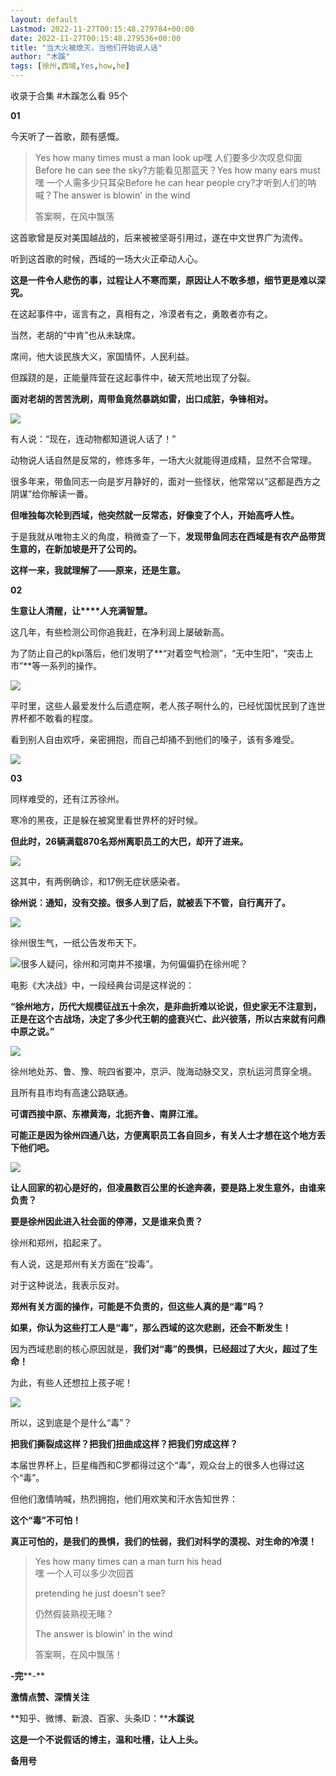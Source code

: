 ```yaml
---
layout: default
Lastmod: 2022-11-27T00:15:48.279784+00:00
date: 2022-11-27T00:15:48.279536+00:00
title: "当大火被熄灭，当他们开始说人话"
author: "木蹊"
tags: [徐州,西域,Yes,how,he]
---
```


收录于合集 #木蹊怎么看 95个

**01**

今天听了一首歌，颇有感慨。

> Yes how many times must a man look up嘿 人们要多少次叹息仰面Before he can see the sky?方能看见那蓝天？Yes how many ears must嘿 一个人需多少只耳朵Before he can hear people cry?才听到人们的呐喊？The answer is blowin' in the wind
> 
> 答案啊，在风中飘荡

这首歌曾是反对美国越战的，后来被被坚哥引用过，遂在中文世界广为流传。

听到这首歌的时候，西域的一场大火正牵动人心。

**这是一件令人悲伤的事，过程让人不寒而栗，原因让人不敢多想，细节更是难以深究。**

在这起事件中，谣言有之，真相有之，冷漠者有之，勇敢者亦有之。

当然，老胡的“中肯”也从未缺席。

席间，他大谈民族大义，家国情怀，人民利益。  

但蹊跷的是，正能量阵营在这起事件中，破天荒地出现了分裂。  

**面对老胡的苦苦洗刷，周带鱼竟然暴跳如雷，出口成脏，争锋相对。**

![](https://images.weserv.nl/?url=https%3A//mmbiz.qpic.cn/mmbiz_jpg/Isl7TP1AI8HUdEGicPHnl1mX3gw9LDHLbU4OiaFzljNAaCLTzIPKevCdnnbhmElLSlpWdoAus1XxS8gujXkGxKvQ/640%3Fwx_fmt%3Djpeg)

有人说：“现在，连动物都知道说人话了！”

动物说人话自然是反常的，修炼多年，一场大火就能得道成精，显然不合常理。

很多年来，带鱼同志一向是岁月静好的，面对一些怪状，他常常以“这都是西方之阴谋”给你解读一番。

**但唯独每次轮到西域，他突然就一反常态，好像变了个人，开始高呼人性。**

于是我就从唯物主义的角度，稍微查了一下，**发现带鱼同志在西域是有农产品带货生意的，在新加坡是开了公司的。**

**这样一来，我就理解了——原来，还是生意。**

**02**

**生意让人清醒，让****人充满智慧。**

这几年，有些检测公司你追我赶，在净利润上屡破新高。  

为了防止自己的kpi落后，他们发明了**“对着空气检测”，“无中生阳”，“突击上市”**等一系列的操作。

![](https://images.weserv.nl/?url=https%3A//mmbiz.qpic.cn/mmbiz_jpg/Isl7TP1AI8HUdEGicPHnl1mX3gw9LDHLbKDbkUqE1IsjBa59W0MEoZSq1AjzKLpQicP7PKyhUjE88s8Ne0KkSojA/640%3Fwx_fmt%3Djpeg)

平时里，这些人最爱发什么后遗症啊，老人孩子啊什么的，已经忧国忧民到了连世界杯都不敢看的程度。

看到别人自由欢呼，亲密拥抱，而自己却捅不到他们的嗓子，该有多难受。

![](https://images.weserv.nl/?url=https%3A//mmbiz.qpic.cn/mmbiz_png/Isl7TP1AI8HUdEGicPHnl1mX3gw9LDHLb2RqBkv4gtH0a4ZdDUL1Cq02tO0ia90ibJXA4qiaQyC4xJerhpeU4y4riag/640%3Fwx_fmt%3Dpng)

**03**

同样难受的，还有江苏徐州。  

寒冷的黑夜，正是躲在被窝里看世界杯的好时候。

**但此时，26辆满载870名郑州离职员工的大巴，却开了进来。**

![](https://images.weserv.nl/?url=https%3A//mmbiz.qpic.cn/mmbiz_png/9OR0HISiajJfKsOItGkRSIeJnsnxcnZKFf6ialj1m6lUCeJfNfXWxhqONRoZgDTLFtRJh6eYQk3oWVmdLTzupovw/640%3Fwx_fmt%3Dpng)

这其中，有两例确诊，和17例无症状感染者。

**徐州说：通知，没有交接。很多人到了后，就被丢下不管，自行离开了。**

![](https://images.weserv.nl/?url=https%3A//mmbiz.qpic.cn/mmbiz_png/9OR0HISiajJfKsOItGkRSIeJnsnxcnZKFZuiawmTGHs4ckXTJK7UtWbYAZBtcJOwIa3aJvtW9EQN9xLVxW9NLvyg/640%3Fwx_fmt%3Dpng)

徐州很生气，一纸公告发布天下。

![](https://images.weserv.nl/?url=https%3A//mmbiz.qpic.cn/mmbiz_jpg/9OR0HISiajJfKsOItGkRSIeJnsnxcnZKF21D6KAW46BhZvicAcQZo9uG2xTnialYZMPgEpmsD4TuQmp6Tbxss87hw/640%3Fwx_fmt%3Djpeg)很多人疑问，徐州和河南并不接壤，为何偏偏扔在徐州呢？

电影《大决战》中，一段经典台词是这样说的：

**“徐州地方，历代大规模征战五十余次，是非曲折难以论说，但史家无不注意到，正是在这个古战场，决定了多少代王朝的盛衰兴亡、此兴彼落，所以古来就有问鼎中原之说。”**

![](https://images.weserv.nl/?url=https%3A//mmbiz.qpic.cn/mmbiz_jpg/9OR0HISiajJfKsOItGkRSIeJnsnxcnZKFWiaWIGibmZLl8WagibOf7srlZkVZianfXPqAyLibCdlnKObwsmpGOzyficNQ/640%3Fwx_fmt%3Djpeg)

徐州地处苏、鲁、豫、皖四省要冲，京沪、陇海动脉交叉，京杭运河贯穿全境。  

且所有县市均有高速公路联通。

**可谓西接中原、东襟黄海，北扼齐鲁、南屏江淮。**

**可能正是因为徐州四通八达，方便离职员工各自回乡，有关人士才想在这个地方丢下他们吧。**

![](https://images.weserv.nl/?url=https%3A//mmbiz.qpic.cn/mmbiz_jpg/9OR0HISiajJfKsOItGkRSIeJnsnxcnZKFjt4icNcz4gVLZDEeianyUuhdv4p0Nfye0F2TkbC5fUqAicBGjW68PDHVg/640%3Fwx_fmt%3Djpeg)  

**让人回家的初心是好的，但凌晨数百公里的长途奔袭，要是路上发生意外，由谁来负责？**

**要是徐州因此进入社会面的停滞，又是谁来负责？**

徐州和郑州，掐起来了。  

有人说，这是郑州有关方面在“投毒”。

对于这种说法，我表示反对。

**郑州有关方面的操作，可能是不负责的，但这些人真的是“毒”吗？**

**如果，你认为这些打工人是“毒”，那么西域的这次悲剧，还会不断发生！**

因为西域悲剧的核心原因就是，**我们对“毒”的畏惧，已经超过了大火，超过了生命！**

为此，有些人还想拉上孩子呢！

![](https://images.weserv.nl/?url=https%3A//mmbiz.qpic.cn/mmbiz_jpg/Isl7TP1AI8HUdEGicPHnl1mX3gw9LDHLbLkCrdAIeiarH511sWJ3zflnTfCtibPhib3P7Wo0X849I7lnQ1f5mhZuZQ/640%3Fwx_fmt%3Djpeg)

所以，这到底是个是什么“毒”？

**把我们撕裂成这样？把我们扭曲成这样？把我们穷成这样？**

本届世界杯上，巨星梅西和C罗都得过这个“毒”，观众台上的很多人也得过这个“毒”。

但他们激情呐喊，热烈拥抱，他们用欢笑和汗水告知世界：

**这个“毒”不可怕！**

**真正可怕的，是我们的畏惧，我们的怯弱，我们对科学的漠视、对生命的冷漠！**

> Yes how many times can a man turn his head  
> 嘿 一个人可以多少次回首
> 
> pretending he just doesn't see?
> 
> 仍然假装熟视无睹？
> 
> The answer is blowin' in the wind
> 
> 答案啊，在风中飘荡！
> 
>   

**\-完****\-**

**激情点赞、深情关注**

  

**知乎、微博、新浪、百家、头条ID：****木蹊说**

**这是一个不说假话的博主，温和吐槽，让人上头。**

**备用号**

‍

‍

​​

